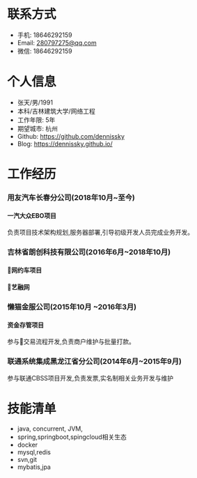 # 联系方式
* 手机: 18646292159
* Email: 280797275@qq.com
* 微信: 18646292159

# 个人信息
* 张天/男/1991
* 本科/吉林建筑大学/网络工程
* 工作年限: 5年
* 期望城市: 杭州
* Github: https://github.com/dennissky
* Blog: https://dennissky.github.io/

# 工作经历
### 用友汽车长春分公司(2018年10月~至今)
#### 一汽大众EBO项目
负责项目技术架构规划,服务器部署,引导初级开发人员完成业务开发。

### 吉林省朗创科技有限公司(2016年6月~2018年10月)
#### 网约车项目
 

#### 艺融网


### 懒猫金服公司(2015年10月 ~2016年3月)
#### 资金存管项目
参与交易流程开发,负责商户维护与批量打款。

### 联通系统集成黑龙江省分公司(2014年6月~2015年9月)
参与联通CBSS项目开发,负责发票,实名制相关业务开发与维护

# 技能清单
* java, concurrent, JVM,    
* spring,springboot,spingcloud相关生态
* docker
* mysql,redis
* svn,git
* mybatis,jpa